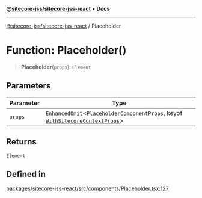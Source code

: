 [**@sitecore-jss/sitecore-jss-react**](../README.md) • **Docs**

***

[@sitecore-jss/sitecore-jss-react](../README.md) / Placeholder

# Function: Placeholder()

> **Placeholder**(`props`): `Element`

## Parameters

| Parameter | Type |
| ------ | ------ |
| `props` | [`EnhancedOmit`](../type-aliases/EnhancedOmit.md)\<[`PlaceholderComponentProps`](../interfaces/PlaceholderComponentProps.md), keyof [`WithSitecoreContextProps`](../interfaces/WithSitecoreContextProps.md)\> |

## Returns

`Element`

## Defined in

[packages/sitecore-jss-react/src/components/Placeholder.tsx:127](https://github.com/Sitecore/jss/blob/d913ed54238504581de52043eb1a0198f8a99bdf/packages/sitecore-jss-react/src/components/Placeholder.tsx#L127)
